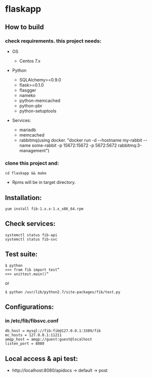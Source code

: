 # flaskapp
## How to build
### check requirements. this project needs:
- OS
    - Centos 7.x

- Python
    - SQLAlchemy>=0.9.0 
    - flask>=0.1.0 
    - flasgger 
    - nameko 
    - python-memcached 
    - python-pbr 
    - python-setuptools 

- Services: 
    - mariadb 
    - memcached
    - rabbitmq(using docker. "docker run -d --hostname my-rabbit --name some-rabbit -p 15672:15672 -p 5672:5672 rabbitmq:3-management")

### clone this project and:

    cd flaskapp && make
- Rpms will be in target directory.

## Installation: 

    yum install fib-1.x.x-1.x_x86_64.rpm

## Check services: 

    systemctl status fib-api
    systemctl status fib-svc

## Test suite:

    $ python
    >>> from fib import test”
    >>> unittest.main()”
    
or

    $ python /usr/lib/python2.7/site-packages/fib/test.py

## Configurations:

### in /etc/fib/fibsvc.conf 
    db_host = mysql://fib:fib@127.0.0.1:3389/fib
    mc_hosts = 127.0.0.1:11211
    amqp_host = amqp://guest:guest@localhost
    listen_port = 8080

## Local access & api test:

- http://localhost:8080/apidocs -> default -> post
